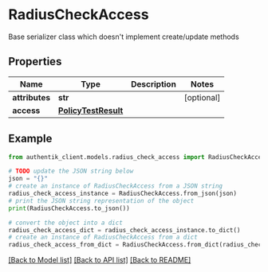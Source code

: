 # RadiusCheckAccess

Base serializer class which doesn't implement create/update methods

## Properties

Name | Type | Description | Notes
------------ | ------------- | ------------- | -------------
**attributes** | **str** |  | [optional] 
**access** | [**PolicyTestResult**](PolicyTestResult.md) |  | 

## Example

```python
from authentik_client.models.radius_check_access import RadiusCheckAccess

# TODO update the JSON string below
json = "{}"
# create an instance of RadiusCheckAccess from a JSON string
radius_check_access_instance = RadiusCheckAccess.from_json(json)
# print the JSON string representation of the object
print(RadiusCheckAccess.to_json())

# convert the object into a dict
radius_check_access_dict = radius_check_access_instance.to_dict()
# create an instance of RadiusCheckAccess from a dict
radius_check_access_from_dict = RadiusCheckAccess.from_dict(radius_check_access_dict)
```
[[Back to Model list]](../README.md#documentation-for-models) [[Back to API list]](../README.md#documentation-for-api-endpoints) [[Back to README]](../README.md)


